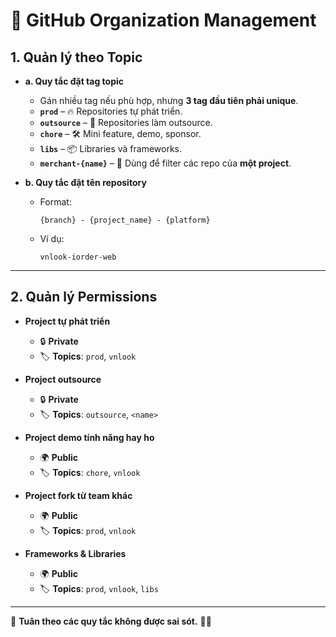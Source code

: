 # 🚀 GitHub Organization Management  

## 1. Quản lý theo **Topic**  
- **a. Quy tắc đặt tag topic**  
  - Gán nhiều tag nếu phù hợp, nhưng **3 tag đầu tiên phải unique**.  
  - **`prod`** – 🔥 Repositories tự phát triển.  
  - **`outsource`** – 🤝 Repositories làm outsource.  
  - **`chore`** – 🛠️ Mini feature, demo, sponsor.  
  - **`libs`** – 📦 Libraries và frameworks.  
  - **`merchant-{name}`** – 🏢 Dùng để filter các repo của **một project**.  

- **b. Quy tắc đặt tên repository**  
  - Format:  
    ```  
    {branch} - {project_name} - {platform}  
    ```  
  - Ví dụ:  
    ```
    vnlook-iorder-web
    ```

---

## 2. Quản lý **Permissions**  
- **Project tự phát triển**  
  - 🔒 **Private**  
  - 🏷 **Topics**: `prod`, `vnlook`  

- **Project outsource**  
  - 🔒 **Private**  
  - 🏷 **Topics**: `outsource`, `<name>`  

- **Project demo tính năng hay ho**  
  - 🌍 **Public**  
  - 🏷 **Topics**: `chore`, `vnlook`  

- **Project fork từ team khác**  
  - 🌍 **Public**  
  - 🏷 **Topics**: `prod`, `vnlook`  

- **Frameworks & Libraries**  
  - 🌍 **Public**  
  - 🏷 **Topics**: `prod`, `vnlook`, `libs`  

---

📌 **Tuân theo các quy tắc không được sai sót.** 🚀🔥  
